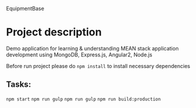 EquipmentBase

# Project description

Demo application for learning & understanding MEAN stack application development
using MongoDB, Express.js, Angular2, Node.js

Before run project please do `npm install` to install necessary dependencies

## Tasks:

`npm start`
`npm run gulp`
`npm run gulp`
`npm run build:production`
